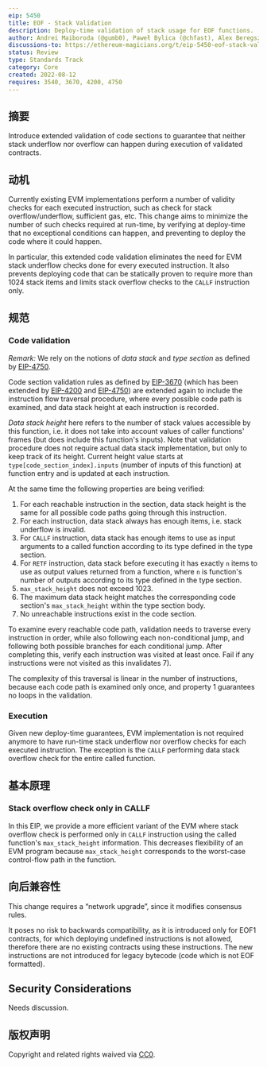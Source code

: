 ```yaml
---
eip: 5450
title: EOF - Stack Validation
description: Deploy-time validation of stack usage for EOF functions.
author: Andrei Maiboroda (@gumb0), Paweł Bylica (@chfast), Alex Beregszaszi (@axic)
discussions-to: https://ethereum-magicians.org/t/eip-5450-eof-stack-validation/10410
status: Review
type: Standards Track
category: Core
created: 2022-08-12
requires: 3540, 3670, 4200, 4750
---
```


## 摘要

Introduce extended validation of code sections to guarantee that neither stack underflow nor overflow can happen during execution of validated contracts.

## 动机

Currently existing EVM implementations perform a number of validity checks for each executed instruction, such as check for stack overflow/underflow, sufficient gas, etc. This change aims to minimize the number of such checks required at run-time, by verifying at deploy-time that no exceptional conditions can happen, and preventing to deploy the code where it could happen.

In particular, this extended code validation eliminates the need for EVM stack underflow checks done for every executed instruction. It also prevents deploying code that can be statically proven to require more than 1024 stack items and limits stack overflow checks to the `CALLF` instruction only.

## 规范

### Code validation

*Remark:* We rely on the notions of *data stack* and *type section* as defined by [EIP-4750](./eip-4750.md).

Code section validation rules as defined by [EIP-3670](./eip-3670.md) (which has been extended by [EIP-4200](./eip-4200.md) and [EIP-4750](./eip-4750.md)) are extended again to include the instruction flow traversal procedure, where every possible code path is examined, and data stack height at each instruction is recorded.

*Data stack height* here refers to the number of stack values accessible by this function, i.e. it does not take into account values of caller functions' frames (but does include this function's inputs). Note that validation procedure does not require actual data stack implementation, but only to keep track of its height. Current height value starts at `type[code_section_index].inputs` (number of inputs of this function) at function entry and is updated at each instruction.

At the same time the following properties are being verified:

1. For each reachable instruction in the section, data stack height is the same for all possible code paths going through this instruction.
2. For each instruction, data stack always has enough items, i.e. stack underflow is invalid.
3. For `CALLF` instruction, data stack has enough items to use as input arguments to a called function according to its type defined in the type section.
4. For `RETF` instruction, data stack before executing it has exactly `n` items to use as output values returned from a function, where `n` is function's number of outputs according to its type defined in the type section.
5. `max_stack_height` does not exceed 1023.
6. The maximum data stack height matches the corresponding code section's `max_stack_height` within the type section body.
7. No unreachable instructions exist in the code section.

To examine every reachable code path, validation needs to traverse every instruction in order, while also following each non-conditional jump, and following both possible branches for each conditional jump. After completing this, verify each instruction was visited at least once. Fail if any instructions were not visited as this invalidates 7).

The complexity of this traversal is linear in the number of instructions, because each code path is examined only once, and property 1 guarantees no loops in the validation.

### Execution

Given new deploy-time guarantees, EVM implementation is not required anymore to have run-time stack underflow nor overflow checks for each executed instruction. The exception is the `CALLF` performing data stack overflow check for the entire called function.

## 基本原理

### Stack overflow check only in CALLF

In this EIP, we provide a more efficient variant of the EVM where stack overflow check is performed only in `CALLF` instruction using the called function's `max_stack_height` information. This decreases flexibility of an EVM program because `max_stack_height` corresponds to the worst-case control-flow path in the function.

## 向后兼容性

This change requires a “network upgrade”, since it modifies consensus rules.

It poses no risk to backwards compatibility, as it is introduced only for EOF1 contracts, for which deploying undefined instructions is not allowed, therefore there are no existing contracts using these instructions. The new instructions are not introduced for legacy bytecode (code which is not EOF formatted).

## Security Considerations

Needs discussion.

## 版权声明

Copyright and related rights waived via [CC0](../LICENSE.md).
